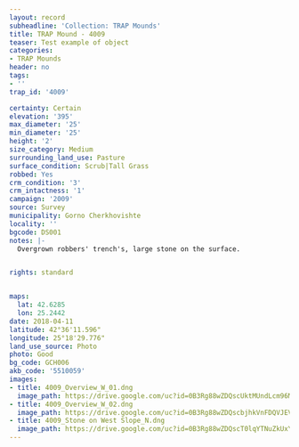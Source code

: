 ```yaml
---
layout: record
subheadline: 'Collection: TRAP Mounds'
title: TRAP Mound - 4009
teaser: Test example of object
categories:
- TRAP Mounds
header: no
tags:
- ''
trap_id: '4009'

certainty: Certain
elevation: '395'
max_diameter: '25'
min_diameter: '25'
height: '2'
size_category: Medium
surrounding_land_use: Pasture
surface_condition: Scrub|Tall Grass
robbed: Yes
crm_condition: '3'
crm_intactness: '1'
campaign: '2009'
source: Survey
municipality: Gorno Cherkhovishte
locality: ''
bgcode: DS001
notes: |-
  Overgrown robbers' trench's, large stone on the surface.


rights: standard


maps:
  lat: 42.6285
  lon: 25.2442
date: 2018-04-11
latitude: 42°36'11.596"
longitude: 25°18'29.776"
land_use_source: Photo
photo: Good
bg_code: GCH006
akb_code: '5510059'
images:
- title: 4009_Overview_W_01.dng
  image_path: https://drive.google.com/uc?id=0B3Rg88wZDQscUktMUndLcm96MUE
- title: 4009_Overview_W_02.dng
  image_path: https://drive.google.com/uc?id=0B3Rg88wZDQscbjhkVnFDQVJEVlU
- title: 4009_Stone on West Slope_N.dng
  image_path: https://drive.google.com/uc?id=0B3Rg88wZDQscT0lqYTNuZkUxY1k
---
```

